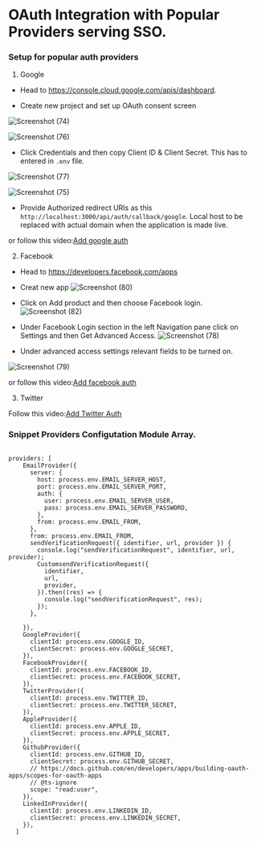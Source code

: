 # OAuth Integration with Popular Providers serving SSO.

### Setup for popular auth providers

1. Google

- Head to https://console.cloud.google.com/apis/dashboard.

- Create new project and set up OAuth consent screen

![Screenshot (74)](https://user-images.githubusercontent.com/69457813/226809591-68320823-ff78-4fc4-a28a-7f1f7e4c3732.png)

![Screenshot (76)](https://user-images.githubusercontent.com/69457813/226809600-84ca4952-573d-4fd7-9c1d-801069cc5281.png)

- Click Credentials and then copy Client ID & Client Secret. This has to entered in `.env` file.

![Screenshot (77)](https://user-images.githubusercontent.com/69457813/226809608-d7a0040b-7d41-4e7e-80a0-a3ec91c321cf.png)

![Screenshot (75)](https://user-images.githubusercontent.com/69457813/226809598-f0e525d4-11e4-4c42-a2c6-658a9ef67366.png)

- Provide Authorized redirect URIs as this `http://localhost:3000/api/auth/callback/google`. Local host to be replaced with actual domain when the application is made live.

or follow this video:[Add google auth](https://youtu.be/QXgFaHEuJOE)

2. Facebook

- Head to https://developers.facebook.com/apps

- Creat new app
  ![Screenshot (80)](https://user-images.githubusercontent.com/69457813/226816968-bd6275a4-c42d-40ea-9bae-b329781dd11a.png)

- Click on Add product and then choose Facebook login.
  ![Screenshot (82)](https://user-images.githubusercontent.com/69457813/226816976-9483aa5d-73a9-493a-a47d-afb85f69ffaa.png)

- Under Facebook Login section in the left Navigation pane click on Settings and then Get Advanced Access.
  ![Screenshot (78)](https://user-images.githubusercontent.com/69457813/226816984-10f96b4d-081e-4002-a13e-25678fbdf4da.png)

- Under advanced access settings relevant fields to be turned on.

![Screenshot (79)](https://user-images.githubusercontent.com/69457813/226816985-acb60ef9-594f-4efd-a80b-9de10d279927.png)

or follow this video:[Add facebook auth](https://youtu.be/eTpkgNBmrX8)

3. Twitter

Follow this video:[Add Twitter Auth](https://www.youtube.com/watch?v=Z6ibMSJIwlk&t)

### Snippet  Providers Configutation Module Array.

``` 

providers: [
    EmailProvider({
      server: {
        host: process.env.EMAIL_SERVER_HOST,
        port: process.env.EMAIL_SERVER_PORT,
        auth: {
          user: process.env.EMAIL_SERVER_USER,
          pass: process.env.EMAIL_SERVER_PASSWORD,
        },
        from: process.env.EMAIL_FROM,
      },
      from: process.env.EMAIL_FROM,
      sendVerificationRequest({ identifier, url, provider }) {
        console.log("sendVerificationRequest", identifier, url, provider);
        CustomsendVerificationRequest({
          identifier,
          url,
          provider,
        }).then((res) => {
          console.log("sendVerificationRequest", res);
        });
      },
      
    }),
    GoogleProvider({
      clientId: process.env.GOOGLE_ID,
      clientSecret: process.env.GOOGLE_SECRET,
    }),
    FacebookProvider({
      clientId: process.env.FACEBOOK_ID,
      clientSecret: process.env.FACEBOOK_SECRET,
    }),
    TwitterProvider({
      clientId: process.env.TWITTER_ID,
      clientSecret: process.env.TWITTER_SECRET,
    }),
    AppleProvider({
      clientId: process.env.APPLE_ID,
      clientSecret: process.env.APPLE_SECRET,
    }),
    GithubProvider({
      clientId: process.env.GITHUB_ID,
      clientSecret: process.env.GITHUB_SECRET,
      // https://docs.github.com/en/developers/apps/building-oauth-apps/scopes-for-oauth-apps
      // @ts-ignore
      scope: "read:user",
    }),
    LinkedInProvider({
      clientId: process.env.LINKEDIN_ID,
      clientSecret: process.env.LINKEDIN_SECRET,
    }),
  ]
  
  ```
